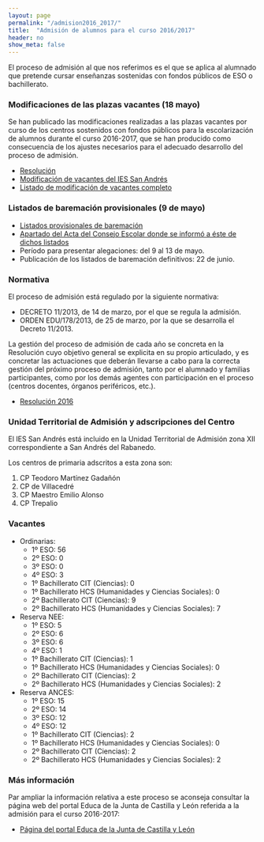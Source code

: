 ```yaml
---
layout: page
permalink: "/admision2016_2017/"
title:  "Admisión de alumnos para el curso 2016/2017"
header: no
show_meta: false
---
```


El proceso de admisión al que nos referimos es el que se aplica al alumnado que pretende cursar enseñanzas sostenidas con fondos públicos de ESO o bachillerato.

### Modificaciones de las plazas vacantes (18 mayo)

Se han publicado las modificaciones realizadas a las plazas vacantes por curso de los centros sostenidos con fondos públicos para la escolarización de alumnos durante el curso 2016-2017, que se han producido como consecuencia de los ajustes necesarios para el adecuado desarrollo del proceso de admisión.

*  [Resolución](http://www.educa.jcyl.es/dpleon/es/escolarizacion/admision-alumnado-2-ciclo-infantil-primaria-secundaria-bach/resolucion-direccion-provincial-educacion-leon-aprueban-mod.ficheros/698812-Resoluci%C3%B3n%20vac%2005-16.pdf)
* [Modificación de vacantes del IES San Andrés](/documentos/ListadoVacantesAdmision2016-2017.pdf)
* [Listado de modificación de vacantes completo](http://www.educa.jcyl.es/dpleon/es/escolarizacion/admision-alumnado-2-ciclo-infantil-primaria-secundaria-bach/resolucion-direccion-provincial-educacion-leon-aprueban-mod.ficheros/698795-Anexo%20I.pdf)


### Listados de baremación provisionales (9 de mayo)

* [Listados provisionales de baremación](/documentos/ListadoBaremacionAdmisionIESSanAndres.pdf)
* [Apartado del Acta del Consejo Escolar donde se informó a éste de dichos listados](/documentos/ActaConsejoEscolarAdmision.pdf)
* Período para presentar alegaciones: del 9 al 13 de mayo.
* Publicación de los listados de baremación definitivos: 22 de junio.

### Normativa

El proceso de admisión está regulado por la siguiente normativa:

* DECRETO 11/2013, de 14 de marzo, por el que se regula la admisión.
* ORDEN EDU/178/2013, de 25 de marzo, por la que se desarrolla el Decreto 11/2013.

La gestión del proceso de admisión de cada año se concreta en la Resolución cuyo objetivo general se explicita en su propio articulado, y es concretar las actuaciones que deberán llevarse a cabo para la correcta gestión del próximo proceso de admisión, tanto por el alumnado y familias participantes, como por los demás agentes con participación en el proceso (centros docentes, órganos periféricos, etc.).

* [Resolución 2016](http://www.educa.jcyl.es/es/admision/admision-alumnado.ficheros/603438-Resoluci%C3%B3n%202016.pdf)


### Unidad Territorial de Admisión y adscripciones del Centro

El IES San Andrés está incluido en la Unidad Territorial de Admisión zona XII correspondiente a San Andrés del Rabanedo.

Los centros de primaria adscritos a esta zona son:

1. CP Teodoro Martínez Gadañón
2. CP de Villacedré
3. CP Maestro Emilio Alonso
4. CP Trepalio


### Vacantes

* Ordinarias:
  * 1º ESO: 56
  * 2º ESO: 0
  * 3º ESO: 0
  * 4º ESO: 3
  * 1º Bachillerato CIT (Ciencias): 0
  * 1º Bachillerato HCS (Humanidades y Ciencias Sociales): 0
  * 2º Bachillerato CIT (Ciencias): 9
  * 2º Bachillerato HCS (Humanidades y Ciencias Sociales): 7
* Reserva NEE:
  * 1º ESO: 5
  * 2º ESO: 6
  * 3º ESO: 6
  * 4º ESO: 1
  * 1º Bachillerato CIT (Ciencias): 1
  * 1º Bachillerato HCS (Humanidades y Ciencias Sociales): 0
  * 2º Bachillerato CIT (Ciencias): 2
  * 2º Bachillerato HCS (Humanidades y Ciencias Sociales): 2
* Reserva ANCES:
  * 1º ESO: 15
  * 2º ESO: 14
  * 3º ESO: 12
  * 4º ESO: 12
  * 1º Bachillerato CIT (Ciencias): 2
  * 1º Bachillerato HCS (Humanidades y Ciencias Sociales): 0
  * 2º Bachillerato CIT (Ciencias): 2
  * 2º Bachillerato HCS (Humanidades y Ciencias Sociales): 2


### Más información

Par ampliar la información relativa a este proceso se aconseja consultar la página web del portal Educa de la Junta de Castilla y León referida a la admisión para el curso 2016-2017:

* [Página del portal Educa de la Junta de Castilla y León](http://www.educa.jcyl.es/es/admision/admision-alumnado)
